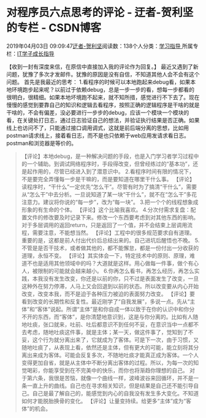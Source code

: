 
# 对程序员六点思考的评论 - 迂者-贺利坚的专栏 - CSDN博客

2019年04月03日 09:09:47[迂者-贺利坚](https://me.csdn.net/sxhelijian)阅读数：138个人分类：[学习指导																](https://blog.csdn.net/sxhelijian/article/category/1106461)
所属专栏：[IT学子成长指导](https://blog.csdn.net/column/details/itstudy.html)



【收到一封有深度来信，在原信中直接加入我的评论作为回复。】
最近又遇到了新问题，犹豫了多次才发邮件。犹豫的原因是没有自信，不知道其他人会不会有这个问题。
首先是我最近的思考：
1.看程序的时候可以本地跑起来debug看，如果本地环境跑步起来呢？以前过于依赖debug，总是一步一步的看，想每一步都看的很明白，很精细。如果本地坏境跑不起来，就不知所措，感觉进行不下去了。现在慢慢的感觉到要靠自己的知识和逻辑去看程序，按照正确的逻辑程序是干啥的就是干啥的，不会有偏差，没必要进行一步步的debug，应该一个模块一个模块的看，在关键处打日志，通过日志验证自己的想法，并验证执行结果是否正确。如果线上也访问不了，只能通过接口调用调式，这就是前后端分离的思想，比如用postman请求线上，接着看日志，而不是也只依赖于web应用发请求看日志。postman和浏览器是等价的。
> 【评论】本地debug，是一种解决问题的手段，也是入门学习者学习过程中的一个辅助。到调试网络程序时，手段得改变，但曾经练过的“基本功”，还是起作用的，尽管已经进入到了潜意识中。
2.看程序时间有限的情况下，不是要完全弄懂每一步是干嘛的，而是要知道在哪里干什么事。
> 【评论】读程序时，“干什么”一定优先“怎么干”。尽管有时为了搞清“干什么”，需要从“怎么干”中去分析。一旦说知道了某一块“干什么”，就不在“怎么干”多花注意力。建议将你说的“每一步”，改为“每一块”。
3.把一个个的线程想象成形象的有生命的个体。
> 【评论】这个比喻我喜欢。
4.分次付需求复盘：配置文件的修改要及时记录下来。修改一个东西要考虑到对其他东西的影响。对于多层调用的返回return，只是返回了一个值，并不会结束上层调用流程，需要注意，不能想当然。
> 【评论】工程中的很多规范要求自有道理。重要的是，这都是前人付出代价后总结出来的。自己进坑后醒悟也不晚。
5.不管是是否干技术，或者做其他的，都不能懈怠，都是一份付出一分收获的道理，永恒不变。
> 【评论】其实体会一下，特定技术中的原则、原理，难道不也是适用其他领域中的吗？大道就是这样。用心做每一件事，做个有心人，被限制的可能就会越来越小。
6.你再怎么看书，再怎么经历，再怎么实践，本我没有发生改变，你还是以前的你，只不过是表面发生了改变，一旦这种外在努力停滞，人马上又会回退到以前的状态。所以改变要从内心开始改变，改变本我，而不是迫于各种压力被迫的表面努力改变。
> 【评论】要看到改变的长期性和反复性。最近刚学了“自我发展”，多说一点。先从“主体”和“客体”说起。所谓“主体”是和你自成一体以致于在你的认识中和你分不开的东西，而“客体”，是你清楚地意识到，这是与你分离的。比如有人随地吐痰，张口就来，吐前、吐后都意识不到任何不妥，在意识当中一点都不去考虑，随地吐痰这件事，就是主体；某一天，做这件事了，觉知到了不妥，这个行为就分离出来了，它就成为了客体。可是下一次，由于习惯，又随地吐痰了，从表现上看，依然还是主体，但有更大的可能，能立刻将其分离出来成为客体。可能会反复多次，不随地吐痰才能真正成为客体。一个人变得更加自省，就是从主体中不断分离出客体的过程。所以，为每一次的知觉喝彩，你能享受到在不完美中的快乐，而你也将渐趋你理想的自己。
对于第六条，我很是苦恼，就像一个曲线一样，波峰波谷来回循环，并不是一条一直上升的曲线。自己也在寻求相关知识，但是结果是自己还不能引导自己。自己是最了解自己的，能感觉到内心的自我没有发生多大变化。不知道如何才能脱胎换骨的变化。
> 【评论】让量变持续。给更多“主体”成为“客体”的机会。


